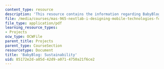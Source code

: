 ```yaml
---
content_type: resource
description: 'This resource contains the information regarding BabyBlog: Sustainability.'
file: /media/courses/mas-965-nextlab-i-designing-mobile-technologies-for-the-next-billion-users-fall-2008/85172e2da85d42d9a0714750a21f6ce2_MITMAS_965F08_baby_m4.pdf
file_type: application/pdf
learning_resource_types:
- Projects
ocw_type: OCWFile
parent_title: Projects
parent_type: CourseSection
resourcetype: Document
title: 'BabyBlog: Sustainability'
uid: 85172e2d-a85d-42d9-a071-4750a21f6ce2
---
```


